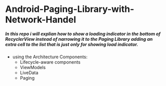 # Android-Paging-Library-with-Network-Handel

##### In this repo i will explian how to show a loading indicator in the bottom of RecyclerView instead of narrowing it to the Paging Library  adding an extra cell to the list that is just only for showing load indicator.


- using the Architecture Components:
  - Lifecycle-aware components
  - ViewModels
  - LiveData
  - Paging

